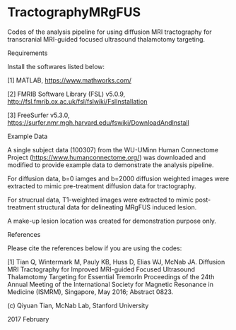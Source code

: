 # TractographyMRgFUS

Codes of the analysis pipeline for using diffusion MRI tractography for transcranial MRI-guided focused ultrasound thalamotomy targeting.

Requirements

Install the softwares listed below:

[1] MATLAB, https://www.mathworks.com/

[2] FMRIB Software Library (FSL) v5.0.9, http://fsl.fmrib.ox.ac.uk/fsl/fslwiki/FslInstallation

[3] FreeSurfer v5.3.0, https://surfer.nmr.mgh.harvard.edu/fswiki/DownloadAndInstall

Example Data

A single subject data (100307) from the WU-UMinn Human Connectome Project (https://www.humanconnectome.org/) was downloaded and modified to provide example data to demonstrate the analysis pipeline. 

For diffusion data, b=0 iamges and b=2000 diffusion weighted images were extracted to mimic pre-treatment diffusion data for tractography. 

For strucrual data, T1-weighted images were extracted to mimic post-treatment structural data for delineating MRgFUS induced lesion. 

A make-up lesion location was created for demonstration purpose only. 

References

Please cite the references below if you are using the codes:

[1] Tian Q, Wintermark M, Pauly KB, Huss D, Elias WJ, McNab JA. Diffusion MRI Tractography for Improved MRI-guided Focused Ultrasound Thalamotomy Targeting for Essential TremorIn Proceedings of the 24th Annual Meeting of the International Society for Magnetic Resonance in Medicine (ISMRM), Singapore, May 2016; Abstract 0823.

(c) Qiyuan Tian, McNab Lab, Stanford University

2017 February
